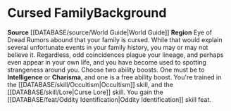 ﻿---
id: '70'
name: Cursed Family
source: '[[DATABASE/source/World Guide|World Guide]]'
subcategory: regional

---
# Cursed Family<span class="item-type">Background</span>

**Source** [[DATABASE/source/World Guide|World Guide]] 
**Region** Eye of Dread
Rumors abound that your family is cursed. While that would explain several unfortunate events in your family history, you may or may not believe it. Regardless, odd coincidences plague your lineage, and perhaps even appear in your own life, and you have become used to spotting strangeness around you.
Choose two ability boosts. One must be to **Intelligence** or **Charisma**, and one is a free ability boost.
You're trained in the [[DATABASE/skill/Occultism|Occultism]] skill, and the [[DATABASE/skill/Lore|Curse Lore]] skill. You gain the [[DATABASE/feat/Oddity Identification|Oddity Identification]] skill feat.